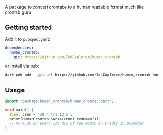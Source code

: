 A package to convert crontabs to a human readable format much like crontab.guru

## Getting started

Add it to `pubspec.yaml`:

```yaml
dependencies:
  human_crontab:
    git: https://github.com/TekExplorer/human_crontab
```

or install via pub:

```sh
dart pub add --git-url https://github.com/TekExplorer/human_crontab human_crontab
```

## Usage

```dart
import 'package:human_crontab/human_crontab.dart';

void main() {
  final cron = '30 4 */1 12 5';
  print(HumanCrontab.parse(cron).toHuman());
  // At 4:30 on every 1st day of the month on Friday in December
}
```
